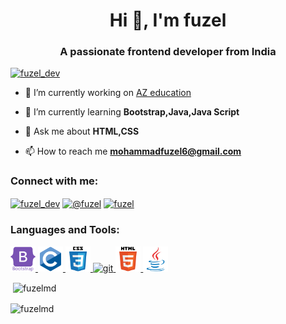 <h1 align="center">Hi 👋, I'm fuzel</h1>
<h3 align="center">A passionate frontend developer from India</h3>

<p align="left"> <a href="https://twitter.com/fuzel_dev" target="blank"><img src="https://img.shields.io/twitter/follow/fuzel_dev?logo=twitter&style=for-the-badge" alt="fuzel_dev" /></a> </p>

- 🔭 I’m currently working on [AZ education](https://github.com/fuzelmd/AZ_education)

- 🌱 I’m currently learning **Bootstrap,Java,Java Script**

- 💬 Ask me about **HTML,CSS**

- 📫 How to reach me **mohammadfuzel6@gmail.com**

<h3 align="left">Connect with me:</h3>
<p align="left">
<a href="https://twitter.com/fuzel_dev" target="blank"><img align="center" src="https://raw.githubusercontent.com/rahuldkjain/github-profile-readme-generator/master/src/images/icons/Social/twitter.svg" alt="fuzel_dev" height="30" width="40" /></a>
<a href="https://hashnode.com/@fuzel" target="blank"><img align="center" src="https://raw.githubusercontent.com/rahuldkjain/github-profile-readme-generator/master/src/images/icons/Social/hashnode.svg" alt="@fuzel" height="30" width="40" /></a>
<a href="https://www.leetcode.com/fuzel" target="blank"><img align="center" src="https://raw.githubusercontent.com/rahuldkjain/github-profile-readme-generator/master/src/images/icons/Social/leet-code.svg" alt="fuzel" height="30" width="40" /></a>
</p>

<h3 align="left">Languages and Tools:</h3>
<p align="left"> <a href="https://getbootstrap.com" target="_blank" rel="noreferrer"> <img src="https://raw.githubusercontent.com/devicons/devicon/master/icons/bootstrap/bootstrap-plain-wordmark.svg" alt="bootstrap" width="40" height="40"/> </a> <a href="https://www.cprogramming.com/" target="_blank" rel="noreferrer"> <img src="https://raw.githubusercontent.com/devicons/devicon/master/icons/c/c-original.svg" alt="c" width="40" height="40"/> </a> <a href="https://www.w3schools.com/css/" target="_blank" rel="noreferrer"> <img src="https://raw.githubusercontent.com/devicons/devicon/master/icons/css3/css3-original-wordmark.svg" alt="css3" width="40" height="40"/> </a> <a href="https://git-scm.com/" target="_blank" rel="noreferrer"> <img src="https://www.vectorlogo.zone/logos/git-scm/git-scm-icon.svg" alt="git" width="40" height="40"/> </a> <a href="https://www.w3.org/html/" target="_blank" rel="noreferrer"> <img src="https://raw.githubusercontent.com/devicons/devicon/master/icons/html5/html5-original-wordmark.svg" alt="html5" width="40" height="40"/> </a> <a href="https://www.java.com" target="_blank" rel="noreferrer"> <img src="https://raw.githubusercontent.com/devicons/devicon/master/icons/java/java-original.svg" alt="java" width="40" height="40"/> </a> </p>

<p>&nbsp;<img align="center" src="https://github-readme-stats.vercel.app/api?username=fuzelmd&show_icons=true&locale=en" alt="fuzelmd" /></p>

<p><img align="center" src="https://github-readme-streak-stats.herokuapp.com/?user=fuzelmd&" alt="fuzelmd" /></p>
